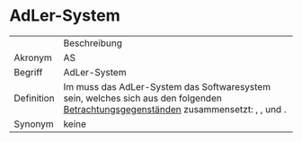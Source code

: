 # AdLer-System




<table>
    <tr>
        <td></td>
        <td>Beschreibung</td>
    </tr>
    <tr>
        <td>Akronym</td>
        <td>AS</td>
    </tr>
    <tr>
        <td>Begriff</td>
        <td>AdLer-System</td>
    </tr>
    <tr>
        <td>Definition</td>
        <td>Im <a href="AdLer-Projekt-GE.md"></a> muss das AdLer-System das Softwaresystem sein,
            welches sich aus den folgenden <a href="Betrachtungsgegenstand-GE.md">Betrachtungsgegenständen</a> 
            zusammensetzt:
            <a href="Autorentool.md"></a>, 
            <a href="Engine.md"></a>,
            <a href="Plugin.md"></a>
            und 
            <a href="Backend.md"></a>.</td>
    </tr>
   <tr>
        <td>Synonym</td>
        <td>keine</td>
    </tr>
</table>
